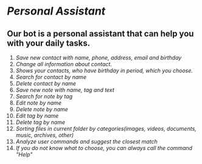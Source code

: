 # ***Personal Assistant***

## **Our bot is a personal assistant that can help you with your daily tasks.**

1. *Save new contact with name, phone, address, email and birthday*
2. *Change all information about contact.*
3. *Shows your contacts, who have birthday in period, which you choose.*
4. *Search for contact by name*
5. *Delete contact by name*
6. *Save new note with name, tag and text*
7. *Search for note by tag*
8. *Edit note by name*
9. *Delete note by name*
10. *Edit tag by name*
11. *Delete tag by name*
12. *Sorting files in current folder by categories(images, videos, documents, music, archives, other)*
13. *Analyze user commands and suggest the closest match*
14. *If you do not know what to choose, you can always call the command "Help"*

